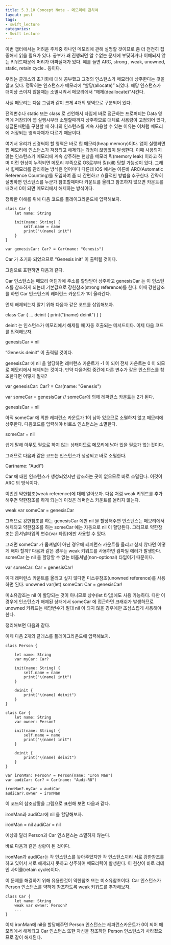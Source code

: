 ```yaml
---
title: 5.3.10 Concept Note - 메모리에 관하여
layout: post
tags:
- swift_lecture
categories:
- Swift Lecture
---
```


이번 챕터에서는 어려운 주제중 하나인 메모리에 관해 설명할 것이므로 좀 더 천천히 집중해서 읽을 필요가 있다.
공부가 꽤 진행되면 알 수없는 문제에 부딪히거나 이해되지 않는 키워드때문에 머리가 아파질때가 있다.
예를 들면 ARC, strong , weak, unowned, static, retain cycle.. 등이다.

우리는 클래스와 초기화에 대해 공부했고 그것의 인스턴스가 메모리에 상주한다는 것을 알고 있다. 
정확히는 인스턴스가 메모리에 “할당(allocate)” 되었다.
해당 인스턴스가 더이상 쓰이지 않을때는 소멸시켜서 메모리에서 “해제(deallocate)”시킨다.

사실 메모리는 다음 그림과 같이 크게 4개의 영역으로 구분되어 있다.




전역변수나 static 또는 class 로 선언해서 타입에 바로 접근하는 프로퍼티는 Data 영역에 저장되어 앱 실행시부터 소멸할때까지 상주하므로 대체로 사용량이 고정되어 있다,
싱글톤패턴을 구현할 때 하나의 인스턴스를 계속 사용할 수 있는 이유는 이처럼 메모리에 저장되는 영역자체가 다르기 때문이다.

여기서 우리가 신경써야 할 영역은 바로 힙 메모리(heap memory)이다. 앱이 실행되면 힙 메모리에 인스턴스가 저장되고 해제되는 과정이 끊임없이 발생한다. 이때 사용되지 않는 인스턴스가 메모리에 계속 상주하는 현상을 메모리 릭(memory leak) 이라고 하며 이런 현상이 누적되면 메모리 부족으로 OS로부터 킬(kill) 당할 가능성이 있다. 
그래서 힙메모리를 관리하는 방식은 언어마다 다른데 iOS 에서는 이른바 ARC(Automatic Reference Counting)를 도입하여 좀 더 간편하고 효율적인 방법을 추구한다.
간략히 설명하면 인스턴스를 누군가 참조할때마다 카운트를 올리고 참조하지 않으면 카운트를 내려서 0이 되면 메모리에서 해제하는 방식이다.  

정확한 이해를 위해 다음 코드를 플레이그라운드에 입력해보자.


```
class Car {
    let name: String
    
    init(name: String) {
        self.name = name
        print("\(name) init")
    }
}

var genesisCar: Car? = Car(name: "Genesis")
```


Car 가 초기화 되었으므로 “Genesis init” 이 출력될 것이다.

그림으로 표현하면 다음과 같다.




Car 인스턴스는 메모리 어딘가에 주소를 할당받아 상주하고 genesisCar 는 이 인스턴스를 참조하게 되는데 기본값으로 강한참조(strong reference)를 한다. 이때 강한참조를 하면 Car 인스턴스의 레퍼런스 카운트가 1이 올라간다.

언제 해제되는지 알기 위해 다음과 같은 코드를 삽입해보자.

class Car {
…
    deinit {
        print("\(name) deinit")
    }
}


deinit 는 인스턴스가 메모리에서 해제될 때 자동 호출되는 메서드이다.
이제 다음 코드를 입력해보자.

genesisCar = nil 



“Genesis deinit” 이 출력될 것이다.

genesisCar 에 nil 을 할당하면 레퍼런스 카운트가 -1 이 되어 전체 카운트는 0 이 되므로 메모리에서 해제되는 것이다.
만약 다음처럼 중간에 다른 변수가 같은 인스턴스를 참조한다면 어떻게 될까?

var genesisCar: Car? = Car(name: "Genesis")

var someCar = genesisCar  // someCar에 의해 레퍼런스 카운트는 2가 된다.

genesisCar = nil


아직 someCar 에 의한 레퍼런스 카운트가 1이 남아 있으므로 소멸하지 않고 메모리에 상주한다.
다음코드를 입력해야 비로소 인스턴스는 소멸한다.

someCar = nil


쉽게 말해 아무도 필요로 하지 않는 상태이므로 메모리에 남아 있을 필요가 없는것이다.

그러므로 다음과 같은 코드는 인스턴스가 생성되고 바로 소멸한다.

Car(name: "Audi")


Car 에 대한 인스턴스가 생성되었지만 참조하는 곳이 없으므로 바로 소멸된다. 이것이 ARC 의 방식이다.

이번엔 약한참조(weak reference)에 대해 알아보자. 다음 처럼 weak 키워드를 추가해주면 약한참조를 하게 되는데 이것은 레퍼런스 카운트를 올리지 않는다.

weak var someCar = genesisCar


그러므로 강한참조를 하는 genesisCar 에만 nil 을 할당해주면 인스턴스는 메모리에서 해제되고 약한참조를 하는 someCar 에는 자동으로 nil 이 할당된다. 
그러므로 약한참조는 옵셔널타입의 변수(var 타입)에만 사용할 수 있다. 

그러면 someCar 가 옵셔널이 아닌 경우에 레퍼런스 카운트를 올리고 싶지 않다면 어떻게 해야 할까?
다음과 같은 경우는 weak 키워드를 사용하면 컴파일 에러가 발생한다. someCar 는 nil 을 할당할 수 없는 비옵셔널(non-optional) 타입이기 때문이다.

var someCar: Car = genesisCar!


이때 레퍼런스 카운트를 올리고 싶지 않다면 미소유참조(unowned reference)를 사용하면 된다.
unowned var(let) someCar: Car = genesisCar!


미소유참조는 nil 이 할당되는 것이 아니므로 상수(let 타입)에도 사용 가능하다.
다만 이 경우에 인스턴스가 해제된 상태에서 someCar 에 접근하면 크래쉬가 발생하므로 
unowned 키워드는 해당변수가 절대 nil 이 되지 않을 경우에만 조심스럽게 사용해야 한다.

정리해보면 다음과 같다.





이제 다음 2개의 클래스를 플레이그라운드에 입력해보자.


```
class Person {
    
    let name: String
    var myCar: Car?
    
    init(name: String) {
        self.name = name
        print("\(name) init")
    }
    
    deinit {
        print("\(name) deinit")
    }
}

class Car {
    let name: String
    var owner: Person?
    
    init(name: String) {
        self.name = name
        print("\(name) init")
    }
    
    deinit {
        print("\(name) deinit")
    }
}

var ironMan: Person? = Person(name: "Iron Man")
var audiCar: Car? = Car(name: "Audi-R8")

ironMan?.myCar = audiCar
audiCar?.owner = ironMan
```



이 코드의 참조상황을 그림으로 표현해 보면 다음과 같다.





ironMan과 audiCar에 nil 을 할당해보자.

ironMan = nil
audiCar = nil


예상과 달리 Person과 Car 인스턴스는 소멸하지 않는다.

바로 다음과 같은 상황이 된 것이다.



ironMan과 audiCar는 각 인스턴스를 놓아주었지만 각 인스턴스끼리 서로 강한참조를 하고 있어서 서로 해제되지 못하고 상주하여 메모리릭이 발생한다.
이 현상이 바로 리테인 사이클(retain cycle)이다. 

이 문제를 해결하기 위해 유용한것이 약한참조 또는 미소유참조이다.
Car 인스턴스가 Person 인스턴스를 약하게 참조하도록 weak 키워드를 추가해보자.

```
class Car {
    let name: String
    weak var owner: Person?
    ...
}
```



이제 ironMan에 nil을 할당해주면 Person 인스턴스는 레퍼런스카운트가 0이 되어 메모리에서 해제되고 Car 인스턴스 또한 자신을 참조하던 Person 인스턴스가 사라졌으므로 같이 해제된다.
